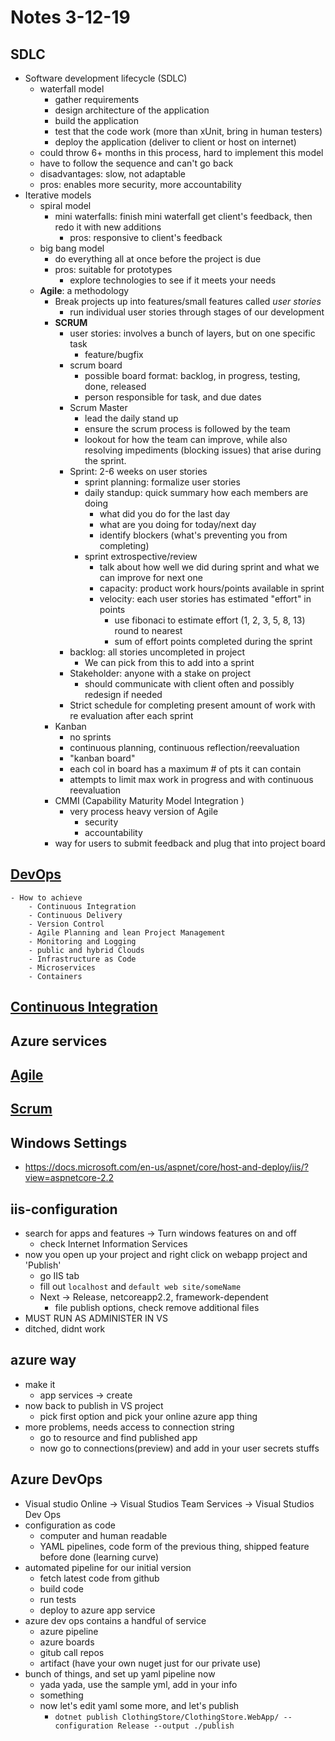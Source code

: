 # Notes 3-12-19

## SDLC
- Software development lifecycle (SDLC)
	- waterfall model
		- gather requirements
		- design architecture of the application
		- build the application
		- test that the code work (more than xUnit, bring in human testers)
		- deploy the application (deliver to client or host on internet)
	- could throw 6+ months in this process, hard to implement this model
	- have to follow the sequence and can't go back
	- disadvantages: slow, not adaptable
	- pros: enables more security, more accountability
- Iterative models
	- spiral model
		- mini waterfalls: finish mini waterfall get client's feedback, then redo it with new additions
			- pros: responsive to client's feedback
	- big bang model
		- do everything all at once before the project is due
		- pros: suitable for prototypes 
			- explore technologies to see if it meets your needs
	- **Agile**: a methodology 
		- Break projects up into features/small features called *user stories*
			- run individual user stories through stages of our development
		- **SCRUM**
			- user stories: involves a bunch of layers, but on one specific task
				- feature/bugfix
			- scrum board
				- possible board format: backlog, in progress, testing, done, released
				- person responsible for task, and due dates
			- Scrum Master
				- lead the daily stand up
				- ensure the scrum process is followed by the team
				- lookout for how the team can improve, while also resolving impediments (blocking issues) that arise during the sprint.
			- Sprint: 2-6 weeks on user stories
				- sprint planning: formalize user stories
				- daily standup: quick summary how each members are doing
					- what did you do for the last day
					- what are you doing for today/next day
					- identify blockers (what's preventing you from completing)
				- sprint extrospective/review
					- talk about how well we did during sprint and what we can improve for next one
					- capacity: product work hours/points available in sprint
					- velocity: each user stories has estimated "effort" in points
						- use fibonaci to estimate effort (1, 2, 3, 5, 8, 13) round to nearest
						- sum of effort points completed during the sprint
			- backlog: all stories uncompleted in project
				- We can pick from this to add into a sprint
			- Stakeholder: anyone with a stake on project
				- should communicate with client often and possibly redesign if needed
			- Strict schedule for completing present amount of work with re evaluation after each sprint
		- Kanban
			- no sprints
			- continuous planning, continuous reflection/reevaluation
			- "kanban board"
			- each col in board has a maximum # of pts it can contain
			- attempts to limit max work in progress and with continuous reevaluation
		- CMMI (Capability Maturity Model Integration ) 
			- very process heavy version of Agile
				- security
				- accountability 
		- way for users to submit feedback and plug that into project board	


## [DevOps](https://docs.microsoft.com/en-us/azure/devops/learn/what-is-devops)
	- How to achieve
		- Continuous Integration
		- Continuous Delivery
		- Version Control
		- Agile Planning and lean Project Management
		- Monitoring and Logging
		- public and hybrid Clouds
		- Infrastructure as Code
		- Microservices
		- Containers
## [Continuous Integration](https://docs.microsoft.com/en-us/aspnet/core/azure/devops/cicd?view=aspnetcore-2.2)
## Azure services
## [Agile](https://docs.microsoft.com/en-us/azure/devops/learn/agile/what-is-agile)
## [Scrum](https://docs.microsoft.com/en-us/azure/devops/learn/agile/what-is-scrum)

## Windows Settings
- https://docs.microsoft.com/en-us/aspnet/core/host-and-deploy/iis/?view=aspnetcore-2.2

## iis-configuration
- search for apps and features -> Turn windows features on and off
	- check Internet Information Services
- now you open up your project and right click on webapp project and 'Publish'
	- go IIS tab
	- fill out `localhost` and `default web site/someName`
	- Next -> Release, netcoreapp2.2, framework-dependent
		- file publish options, check remove additional files
- MUST RUN AS ADMINISTER IN VS 
- ditched, didnt work

## azure way
- make it
	- app services -> create 
- now back to publish in VS project
	- pick first option and pick your online azure app thing
- more problems, needs access to connection string
	- go to resource and find published app
	- now go to connections(preview) and add in your user secrets stuffs

## Azure DevOps
- Visual studio Online -> Visual Studios Team Services -> Visual Studios Dev Ops
- configuration as code
	- computer and human readable
	- YAML pipelines, code form of the previous thing, shipped feature before done (learning curve)
- automated pipeline for our initial version 
	- fetch latest code from github
	- build code
	- run tests
	- deploy to azure app service
- azure dev ops contains a handful of service
	- azure pipeline
	- azure boards
	- gitub call repos
	- artifact (have your own nuget just for our private use)
- bunch of things, and set up yaml pipeline now
	- yada yada, use the sample yml, add in your info
	- something
	- now let's edit yaml some more, and let's publish
		- `dotnet publish ClothingStore/ClothingStore.WebApp/ --configuration Release --output ./publish
`